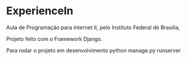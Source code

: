 # ExperienceIn
Aula de Programação para internet II, pelo Instituto Federal de Brasilia,

Projeto feito com o Framework Django.

Para rodar o projeto em desenvolvimento python manage.py runserver 
